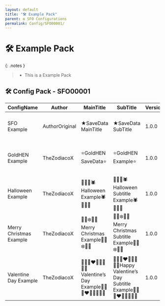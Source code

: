 ```yaml
---
layout: default
title: "🛠️ Example Pack"
parent: ⚙️ SFO Configurations
permalink: Config/SFO00001/
---
```

# 🛠️ Example Pack

{: .notes }
> - This is a Example Pack

## 🛠️ Config Pack - SFO00001

| ConfigName | Author | MainTitle | SubTitle | Version | JSON File |
|------------|--------|-----------|----------|---------|:-------------:|
| SFO Example | AuthorOriginal | ★SaveData MainTitle| ★SaveData SubTitle| 1.0.0 | [🛠️ SFO Example](example.json){: .btn .btn-purple } | 
| GoldHEN Example | TheZodiacoX | ⭐GoldHEN SaveData⭐️| ⭐GoldHEN Example⭐️| 1.0.0 | [🛠️ GoldHEN Example](example1.json){: .btn .btn-purple } | 
| Halloween Example | TheZodiacoX | 🎃👻🦇🕷️Halloween Example🕷️🦇👻🎃| 🎃👻🦇🕷️Halloween Subtitle Example🕷️🦇👻🎃| 1.0.0 | [🛠️ Halloween Example](example2.json){: .btn .btn-purple } |
| Merry Christmas Example | TheZodiacoX | 🎁🎅❄️🍬🎄Merry Christmas Example🎄🍬❄️🎅🎁| 🎁🎅❄️🍬🎄Merry Christmas Subtitle Example🎄🍬❄️🎅🎁| 1.0.0 | [🛠️ Merry Christmas Example](example3.json){: .btn .btn-purple } | 
| Valentine Day Example | TheZodiacoX | 💌🌹💘❤️💖💝💕🥰😘Valentine’s Day Example💌🌹💘❤️💖💝💕🥰😘| 💌🌹💘❤️💖💝💕🥰😘Happy Valentine’s Day Subtitle Example💌🌹💘❤️💖💝💕🥰😘| 1.0.0 | [🛠️ Valentine Day Example](example4.json){: .btn .btn-purple } | 
 


